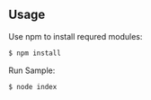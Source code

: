 ## Usage

Use npm to install requred modules:
```sh
$ npm install
```

Run Sample:
```sh
$ node index
```